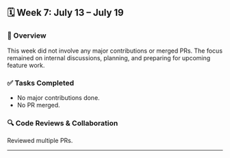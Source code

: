## 🗓️ Week 7: July 13 – July 19

### 🧩 Overview
This week did not involve any major contributions or merged PRs. The focus remained on internal discussions, planning, and preparing for upcoming feature work.

### ✅ Tasks Completed
- No major contributions done.
- No PR merged.

### 🔍 Code Reviews & Collaboration
Reviewed multiple PRs.

---
